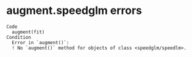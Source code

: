 # augment.speedglm errors

    Code
      augment(fit)
    Condition
      Error in `augment()`:
      ! No `augment()` method for objects of class <speedglm/speedlm>.


